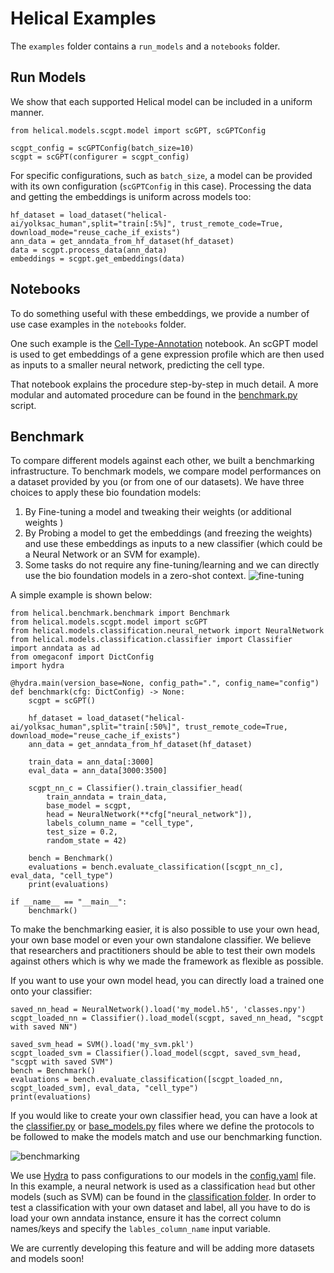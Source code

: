 # Helical Examples

The `examples` folder contains a `run_models` and a `notebooks` folder.

## Run Models
We show that each supported Helical model can be included in a uniform manner.
```
from helical.models.scgpt.model import scGPT, scGPTConfig

scgpt_config = scGPTConfig(batch_size=10)
scgpt = scGPT(configurer = scgpt_config)
```
For specific configurations, such as `batch_size`, a model can be provided with its own configuration (`scGPTConfig` in this case).
Processing the data and getting the embeddings is uniform across models too:
```
hf_dataset = load_dataset("helical-ai/yolksac_human",split="train[:5%]", trust_remote_code=True, download_mode="reuse_cache_if_exists")
ann_data = get_anndata_from_hf_dataset(hf_dataset)
data = scgpt.process_data(ann_data)
embeddings = scgpt.get_embeddings(data)
```

## Notebooks
To do something useful with these embeddings, we provide a number of use case examples in the `notebooks` folder.

One such example is the [Cell-Type-Annotation](./notebooks/Cell-Type-Annotation.ipynb) notebook. An scGPT model is used to get embeddings of a gene expression profile which are then used as inputs to a smaller neural network, predicting the cell type.

That notebook explains the procedure step-by-step in much detail. A more modular and automated procedure can be found in the [benchmark.py](benchmark.py) script.

## Benchmark
To compare different models against each other, we built a benchmarking infrastructure. To benchmark models, we compare model performances on a dataset provided by you (or from one of our datasets). We have three choices to apply these bio foundation models:
1. By Fine-tuning a model and tweaking their weights (or additional weights )
2. By Probing a model to get the embeddings (and freezing the weights) and use these embeddings as inputs to a new classifier (which could be a Neural Network or an SVM for example).
3. Some tasks do not require any fine-tuning/learning and we can directly use the bio foundation models in a zero-shot context. 
![fine-tuning](../docs/benchmarking/assets/Fine-Tune_Probing.jpg)

A simple example is shown below:
```
from helical.benchmark.benchmark import Benchmark
from helical.models.scgpt.model import scGPT
from helical.models.classification.neural_network import NeuralNetwork
from helical.models.classification.classifier import Classifier
import anndata as ad
from omegaconf import DictConfig
import hydra

@hydra.main(version_base=None, config_path=".", config_name="config")
def benchmark(cfg: DictConfig) -> None:
    scgpt = scGPT()

    hf_dataset = load_dataset("helical-ai/yolksac_human",split="train[:50%]", trust_remote_code=True, download_mode="reuse_cache_if_exists")
    ann_data = get_anndata_from_hf_dataset(hf_dataset)

    train_data = ann_data[:3000]
    eval_data = ann_data[3000:3500]
    
    scgpt_nn_c = Classifier().train_classifier_head(
        train_anndata = train_data, 
        base_model = scgpt, 
        head = NeuralNetwork(**cfg["neural_network"]),
        labels_column_name = "cell_type", 
        test_size = 0.2, 
        random_state = 42)        

    bench = Benchmark()
    evaluations = bench.evaluate_classification([scgpt_nn_c], eval_data, "cell_type")
    print(evaluations)

if __name__ == "__main__":
    benchmark()
```

To make the benchmarking easier, it is also possible to use your own head, your own base model or even your own standalone classifier. We believe that researchers and practitioners should be able to test their own models against others which is why we made the framework as flexible as possible.

If you want to use your own model head, you can directly load a trained one onto your classifier:
```
saved_nn_head = NeuralNetwork().load('my_model.h5', 'classes.npy')
scgpt_loaded_nn = Classifier().load_model(scgpt, saved_nn_head, "scgpt with saved NN")    
    
saved_svm_head = SVM().load('my_svm.pkl')
scgpt_loaded_svm = Classifier().load_model(scgpt, saved_svm_head, "scgpt with saved SVM")
bench = Benchmark()
evaluations = bench.evaluate_classification([scgpt_loaded_nn, scgpt_loaded_svm], eval_data, "cell_type")
print(evaluations)
``` 
If you would like to create your own classifier head, you can have a look at the [classifier.py](../helical/models/classification/classifier.py) or [base_models.py](../helical/models/base_models.py) files where we define the protocols to be followed to make the models match and use our benchmarking function.

![benchmarking](../docs/benchmarking/assets/Benchmarking.jpg)

We use [Hydra](https://hydra.cc/) to pass configurations to our models in the [config.yaml](config.yaml) file. In this example, a neural network is used as a classification `head` but other models (such as SVM) can be found in the [classification folder](../helical/models/classification/). In order to test a classification with your own dataset and label, all you have to do is load your own anndata instance, ensure it has the correct column names/keys and specify the `lables_column_name` input variable.


We are currently developing this feature and will be adding more datasets and models soon!
